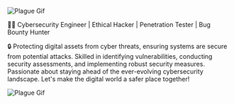 ![Plague Gif](https://media1.tenor.com/m/mDQ0PRwFkBIAAAAC/plague.gif)

👨‍💻 Cybersecurity Engineer | Ethical Hacker | Penetration Tester | Bug Bounty Hunter

🔒 Protecting digital assets from cyber threats, ensuring systems are secure from potential attacks. Skilled in identifying vulnerabilities, conducting security assessments, and implementing robust security measures. Passionate about staying ahead of the ever-evolving cybersecurity landscape. Let's make the digital world a safer place together!

![Plague Gif](https://media.tenor.com/xjcs4S27KjsAAAAi/pepe-smash-punch.gif)
